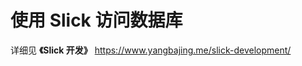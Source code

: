 # 使用 Slick 访问数据库

详细见 **《Slick 开发》** <a href="https://www.yangbajing.me/slick-development/" target="_blank">https://www.yangbajing.me/slick-development/</a>
